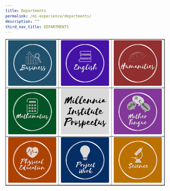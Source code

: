 ```yaml
---
title: Departments
permalink: /mi-experience/departments/
description: ""
third_nav_title: DEPARTMENTS
---
```

<table style="border-collapse: collapse; width: 100%;" border="1">
<tbody>
<tr>
<td style="width: 33.3333%;"><a href="/mi-experience/departments/departments/business"><img src="/images/de1.png"></a></td>
<td style="width: 33.3333%;"><a href="/mi-experience/departments/departments/english"><img src="/images/de2.png"></a></td>
<td style="width: 33.3333%;"><a href="/mi-experience/departments/departments/humanities"><img src="/images/de3.png"></a></td>
</tr>
<tr>
<td style="width: 33.3333%;"><a href="/mi-experience/departments/departments/mathematics"><img src="/images/de4.png"></a></td>
<td style="width: 33.3333%;"><a href="/admission/prospectus"><img src="/images/de-prospectus.png"></a></td>
<td style="width: 33.3333%;"><a href="/mi-experience/departments/departments/mother-tongue-languages"><img src="/images/de6.png"></a></td>
</tr>
<tr>
<td style="width: 33.3333%;"><a href="/mi-experience/departments/departments/physical-education"><img src="/images/de7.png"></a></td>
<td style="width: 33.3333%;"><a href="/mi-experience/departments/departments/project-work"><img src="/images/de8.png"></a></td>
<td style="width: 33.3333%;"><a href="/mi-experience/departments/departments/science"><img src="/images/de9.png"></a></td>
</tr>
</tbody>
</table>